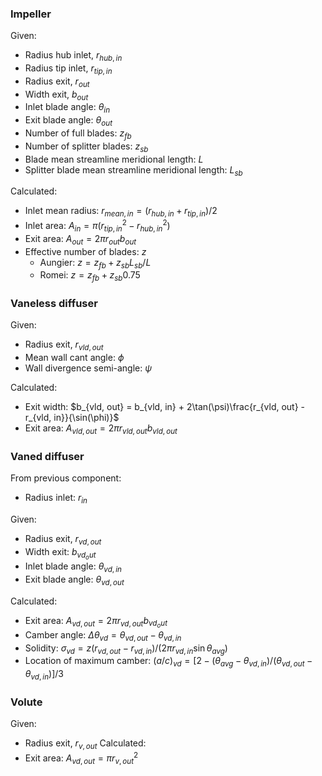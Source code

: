 ### Impeller

Given:
- Radius hub inlet, $r_{hub, in}$
- Radius tip inlet, $r_{tip, in}$
- Radius exit, $r_{out}$
- Width exit, $b_{out}$
- Inlet blade angle: $\theta_{in}$
- Exit blade angle: $\theta_{out}$
- Number of full blades: $z_{fb}$
- Number of splitter blades: $z_{sb}$
- Blade mean streamline meridional length: $L$
- Splitter blade mean streamline meridional length: $L_{sb}$

Calculated:
- Inlet mean radius: $r_{mean, in} = (r_{hub, in} + r_{tip, in})/2$
- Inlet area: $A_{in} = \pi(r_{tip, in}^2 - r_{hub, in}^2)$
- Exit area: $A_{out} = 2\pi r_{out}b_{out}$
- Effective number of blades: $z$
	- Aungier: $z = z_{fb} + z_{sb}L_{sb}/L$
	- Romei: $z = z_{fb} + z_{sb}0.75$
### Vaneless diffuser

Given:
- Radius exit, $r_{vld, out}$
- Mean wall cant angle: $\phi$
- Wall divergence semi-angle: $\psi$

Calculated:
- Exit width: $b_{vld, out} = b_{vld, in} + 2\tan(\psi)\frac{r_{vld, out} - r_{vld, in}}{\sin(\phi)}$
- Exit area: $A_{vld, out} = 2\pi r_{vld, out} b_{vld,out}$ 

### Vaned diffuser
From previous component:
- Radius inlet: $r_{in}$

Given:
- Radius exit, $r_{vd, out}$
- Width exit: $b_{vd_out}$
- Inlet blade angle: $\theta_{vd,in}$
- Exit blade angle: $\theta_{vd,out}$

Calculated:
- Exit area: $A_{vd, out} = 2\pi r_{vd, out} b_{vd_out}$
- Camber angle: $\Delta \theta_{vd} = \theta_{vd, out} - \theta_{vd, in}$
- Solidity: $\sigma_{vd} = z(r_{vd, out} - r_{vd, in})/(2\pi r_{vd, in} \sin \theta_{avg})$
- Location of maximum camber: $(a/c)_{vd} = [2-(\theta_{avg}-\theta_{vd, in})/(\theta_{vd, out}-\theta_{vd, in})]/3$
### Volute
Given: 
- Radius exit, $r_{v, out}$
Calculated:
- Exit area: $A_{vd, out} = \pi r_{v, out}^2$
